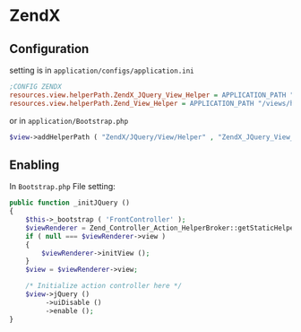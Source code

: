 # ZendX

Configuration
-------------

setting is in `application/configs/application.ini` 

```ini
;CONFIG ZENDX
resources.view.helperPath.ZendX_JQuery_View_Helper = APPLICATION_PATH "/../ZendX/JQuery/View/Helper"
resources.view.helperPath.Zend_View_Helper = APPLICATION_PATH "/views/helpers"
```

or in `application/Bootstrap.php`

```php
$view->addHelperPath ( "ZendX/JQuery/View/Helper" , "ZendX_JQuery_View_Helper" );
```

Enabling
--------

In `Bootstrap.php` File setting:

```php
public function _initJQuery ()
{
    $this->_bootstrap ( 'FrontController' );
    $viewRenderer = Zend_Controller_Action_HelperBroker::getStaticHelper ( 'viewRenderer' );
    if ( null === $viewRenderer->view )
    {
        $viewRenderer->initView ();
    }
    $view = $viewRenderer->view;

    /* Initialize action controller here */
    $view->jQuery ()
         ->uiDisable ()
         ->enable ();
}
```